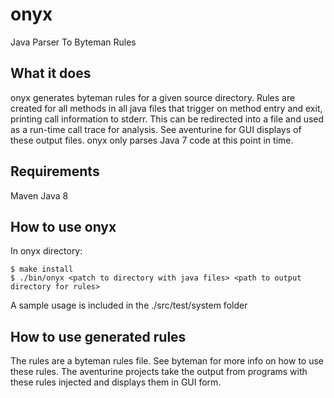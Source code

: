 # onyx
Java Parser To Byteman Rules

## What it does

onyx generates byteman rules for a given source directory. Rules are created for all methods in all java files that trigger on method entry and exit, printing call information to stderr. This can be redirected into a file and used as a run-time call trace for analysis. See aventurine for GUI displays of these output files. onyx only parses Java 7 code at this point in time.

## Requirements

Maven
Java 8

## How to use onyx

In onyx directory:
```
$ make install
$ ./bin/onyx <patch to directory with java files> <path to output directory for rules>
```

A sample usage is included in the ./src/test/system folder

## How to use generated rules

The rules are a byteman rules file. See byteman for more info on how to use these rules. The aventurine projects take the output from programs with these rules injected and displays them in GUI form.
